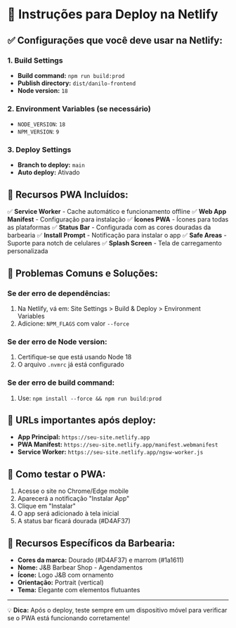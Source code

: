 # 🚀 Instruções para Deploy na Netlify

## ✅ Configurações que você deve usar na Netlify:

### 1. Build Settings
- **Build command:** `npm run build:prod`
- **Publish directory:** `dist/danilo-frontend`
- **Node version:** `18`

### 2. Environment Variables (se necessário)
- `NODE_VERSION`: `18`
- `NPM_VERSION`: `9`

### 3. Deploy Settings
- **Branch to deploy:** `main`
- **Auto deploy:** Ativado

## 📱 Recursos PWA Incluídos:

✅ **Service Worker** - Cache automático e funcionamento offline
✅ **Web App Manifest** - Configuração para instalação
✅ **Ícones PWA** - Ícones para todas as plataformas
✅ **Status Bar** - Configurada com as cores douradas da barbearia
✅ **Install Prompt** - Notificação para instalar o app
✅ **Safe Areas** - Suporte para notch de celulares
✅ **Splash Screen** - Tela de carregamento personalizada

## 🔧 Problemas Comuns e Soluções:

### Se der erro de dependências:
1. Na Netlify, vá em: Site Settings > Build & Deploy > Environment Variables
2. Adicione: `NPM_FLAGS` com valor `--force`

### Se der erro de Node version:
1. Certifique-se que está usando Node 18
2. O arquivo `.nvmrc` já está configurado

### Se der erro de build command:
1. Use: `npm install --force && npm run build:prod`

## 📝 URLs importantes após deploy:

- **App Principal:** `https://seu-site.netlify.app`
- **PWA Manifest:** `https://seu-site.netlify.app/manifest.webmanifest`
- **Service Worker:** `https://seu-site.netlify.app/ngsw-worker.js`

## 📱 Como testar o PWA:

1. Acesse o site no Chrome/Edge mobile
2. Aparecerá a notificação "Instalar App"
3. Clique em "Instalar"
4. O app será adicionado à tela inicial
5. A status bar ficará dourada (#D4AF37)

## 🎨 Recursos Específicos da Barbearia:

- **Cores da marca:** Dourado (#D4AF37) e marrom (#1a1611)
- **Nome:** J&B Barbear Shop - Agendamentos
- **Ícone:** Logo J&B com ornamento
- **Orientação:** Portrait (vertical)
- **Tema:** Elegante com elementos flutuantes

---
💡 **Dica:** Após o deploy, teste sempre em um dispositivo móvel para verificar se o PWA está funcionando corretamente!
